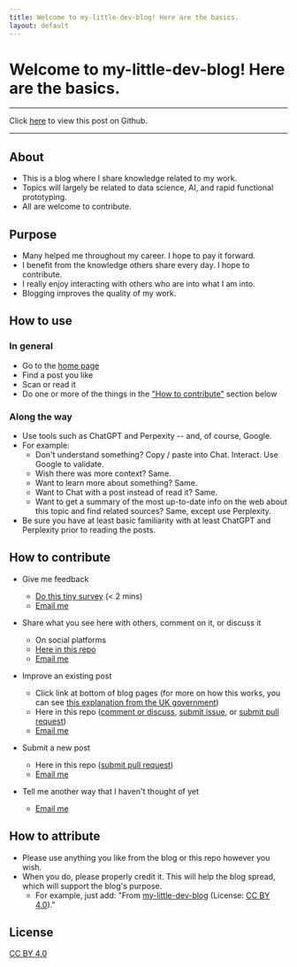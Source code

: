```yaml
---
title: Welcome to my-little-dev-blog! Here are the basics.
layout: default
---
```


# Welcome to my-little-dev-blog! Here are the basics.

---

Click [here](https://github.com/my-little-dev-blog/site/blob/main/posts/welcome-to-my-little-dev-blog-here-are-the-basics-for-the-blog-readme.md) to view this post on Github.

---

## About

- This is a blog where I share knowledge related to my work.
- Topics will largely be related to data science, AI, and rapid functional prototyping.
- All are welcome to contribute.

## Purpose

- Many helped me throughout my career. I hope to pay it forward.
- I benefit from the knowledge others share every day. I hope to contribute.
- I really enjoy interacting with others who are into what I am into.
- Blogging improves the quality of my work.

## How to use

### In general
- Go to the [home page](https://my-little-dev-blog.github.io/site/)
- Find a post you like
- Scan or read it
- Do one or more of the things in the ["How to contribute"](##how-to-contribute) section below

### Along the way
- Use tools such as ChatGPT and Perpexity -- and, of course, Google.
- For example:
  - Don't understand something? Copy / paste into Chat. Interact. Use Google to validate.
  - Wish there was more context? Same.
  - Want to learn more about something? Same.
  - Want to Chat with a post instead of read it? Same.
  - Want to get a summary of the most up-to-date info on the web about this topic and find related sources? Same, except use Perplexity.
- Be sure you have at least basic familiarity with at least ChatGPT and Perplexity prior to reading the posts.

## How to contribute

- Give me feedback
  - [Do this tiny survey](https://my-little-dev-blog.github.io/site/) (< 2 mins)
  - [Email me](mailto:your-email@example.com)
    
- Share what you see here with others, comment on it, or discuss it
  - On social platforms
  - [Here in this repo](https://github.com/my-little-dev-blog/site/discussions)
  - [Email me](mailto:your-email@example.com)
    
- Improve an existing post
  - Click link at bottom of blog pages (for more on how this works, you can see [this explanation from the UK government](https://design-system.service.gov.uk/community/propose-a-content-change-using-github/))
  - Here in this repo ([comment or discuss](https://github.com/my-little-dev-blog/site/discussions), [submit issue](https://github.com/my-little-dev-blog/site/issues), or [submit pull request](https://github.com/my-little-dev-blog/site/pulls))
  - [Email me](mailto:your-email@example.com)
    
- Submit a new post
  - Here in this repo ([submit pull request](https://github.com/my-little-dev-blog/site/pulls))
  - [Email me](mailto:your-email@example.com)
  
- Tell me another way that I haven't thought of yet
  - [Email me](mailto:your-email@example.com)

## How to attribute
- Please use anything you like from the blog or this repo however you wish.
- When you do, please properly credit it. This will help the blog spread, which will support the blog's purpose.
  - For example, just add: "From [my-little-dev-blog](https://my-little-dev-blog.github.io/site/) (License: [CC BY 4.0](https://creativecommons.org/licenses/by/4.0/))."

## License

[CC BY 4.0](https://creativecommons.org/licenses/by/4.0/)

